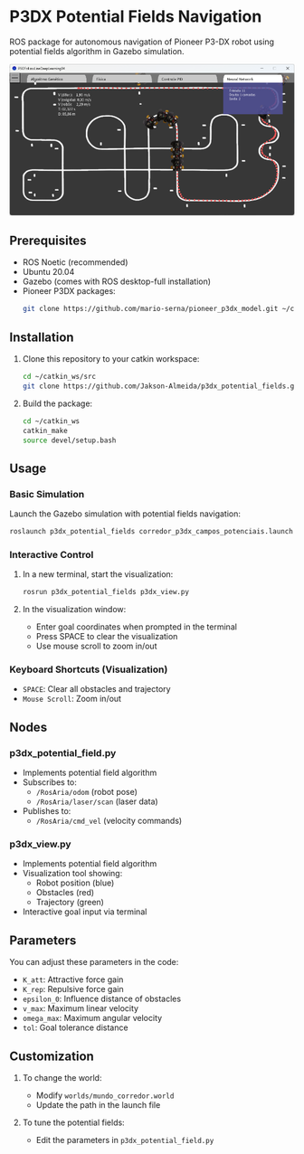 # P3DX Potential Fields Navigation

ROS package for autonomous navigation of Pioneer P3-DX robot using potential fields algorithm in Gazebo simulation.

![Potential Fields](https://github.com/Jakson-Almeida/Follow-Line-Simulator/blob/main/data/images/PSOFollowLineDeepLearning04.png)

## Prerequisites

- ROS Noetic (recommended)
- Ubuntu 20.04
- Gazebo (comes with ROS desktop-full installation)
- Pioneer P3DX packages:
  ```bash
  git clone https://github.com/mario-serna/pioneer_p3dx_model.git ~/catkin_ws/src/p3dx_gazebo
  ```

## Installation

1. Clone this repository to your catkin workspace:
   ```bash
   cd ~/catkin_ws/src
   git clone https://github.com/Jakson-Almeida/p3dx_potential_fields.git
   ```

2. Build the package:
   ```bash
   cd ~/catkin_ws
   catkin_make
   source devel/setup.bash
   ```

## Usage

### Basic Simulation

Launch the Gazebo simulation with potential fields navigation:
```bash
roslaunch p3dx_potential_fields corredor_p3dx_campos_potenciais.launch
```

### Interactive Control

1. In a new terminal, start the visualization:
   ```bash
   rosrun p3dx_potential_fields p3dx_view.py
   ```

2. In the visualization window:
   - Enter goal coordinates when prompted in the terminal
   - Press SPACE to clear the visualization
   - Use mouse scroll to zoom in/out

### Keyboard Shortcuts (Visualization)
- `SPACE`: Clear all obstacles and trajectory
- `Mouse Scroll`: Zoom in/out

## Nodes

### p3dx_potential_field.py
- Implements potential field algorithm
- Subscribes to:
  - `/RosAria/odom` (robot pose)
  - `/RosAria/laser/scan` (laser data)
- Publishes to:
  - `/RosAria/cmd_vel` (velocity commands)

### p3dx_view.py
- Implements potential field algorithm
- Visualization tool showing:
  - Robot position (blue)
  - Obstacles (red)
  - Trajectory (green)
- Interactive goal input via terminal

## Parameters

You can adjust these parameters in the code:
- `K_att`: Attractive force gain
- `K_rep`: Repulsive force gain
- `epsilon_0`: Influence distance of obstacles
- `v_max`: Maximum linear velocity
- `omega_max`: Maximum angular velocity
- `tol`: Goal tolerance distance

## Customization

1. To change the world:
   - Modify `worlds/mundo_corredor.world`
   - Update the path in the launch file

2. To tune the potential fields:
   - Edit the parameters in `p3dx_potential_field.py`

